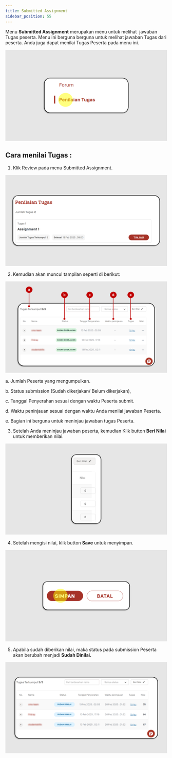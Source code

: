```yaml
---
title: Submitted Assignment
sidebar_position: 55
---
```

Menu **Submitted Assignment** merupakan menu untuk melihat  jawaban Tugas peserta. Menu ini berguna berguna untuk melihat jawaban Tugas dari peserta. Anda juga dapat menilai Tugas Peserta pada menu ini. 

![](/img/submitted_instructor-skills-indo-1.png)

## Cara menilai Tugas :

1. Klik Review pada menu Submitted Assignment.

![](/img/submitted_instructor-skills-indo-2.png)

2. Kemudian akan muncul tampilan seperti di berikut:

![](/img/submitted_instructor-skills-indo-3.png)

a. Jumlah Peserta yang mengumpulkan.

b. Status submission (Sudah dikerjakan/ Belum dikerjakan),

c. Tanggal Penyerahan sesuai dengan waktu Peserta submit.

d. Waktu peninjauan sesuai dengan waktu Anda menilai jawaban Peserta.

e. Bagian ini berguna untuk meninjau jawaban tugas Peserta.

3. Setelah Anda meninjau jawaban peserta, kemudian Klik button **Beri Nilai** untuk memberikan nilai.

![](/img/submitted_instructor-skills-indo-4.png)

4. Setelah mengisi nilai, klik button **Save** untuk menyimpan.

![](/img/submitted_instructor-skills-indo-5.png)

5. Apabila sudah diberikan nilai, maka status pada submission Peserta akan berubah menjadi **Sudah Dinilai.**

![](/img/submitted_instructor-skills-indo-6.png)
